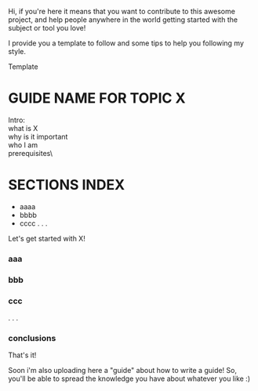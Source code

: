 Hi, if you're here it means that you want to contribute to this awesome project, and help people anywhere in the world 
getting started with the subject or tool you love!
 
I provide you a template to follow and some tips to help you following my style.

Template

# GUIDE NAME FOR TOPIC X  
  
Intro:\
    what is X\
    why is it important\
    who I am\
    prerequisites\
    
# SECTIONS INDEX
- aaaa
- bbbb
- cccc
.
.
.

Let's get started with X!

### aaa

### bbb

### ccc
.
.
.

### conclusions

That's it!

Soon i'm also uploading here a "guide" about how to write a guide! So, you'll be able to spread the knowledge you have about whatever you like :)
